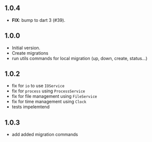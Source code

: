 ## 1.0.4

 - **FIX**: bump to dart 3 (#39).

## 1.0.0

- Initial version.
- Create migrations
- run utils commands for local migration (up, down, create, status...)

## 1.0.2

- fix for `io` to use `IOService`
- fix for `process` using `ProcessService`
- fix for file management using `FileService`
- fix for time management using `Clock`
- tests impelemtend

## 1.0.3
- add added migration commands